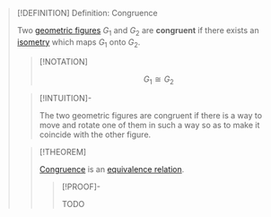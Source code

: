 >[!DEFINITION] Definition: Congruence
>
>Two [geometric figures](Geometric%20Figure.md) $G_1$ and $G_2$ are **congruent** if there exists an [isometry](../Topology/Metric%20Spaces/Isometry.md) which maps $G_1$ onto $G_2$.
>
>>[!NOTATION]
>>
>>$$G_1 \cong G_2$$
>>
>
>>[!INTUITION]-
>>
>>The two geometric figures are congruent if there is a way to move and rotate one of them in such a way so as to make it coincide with the other figure.
>>
>
>>[!THEOREM]
>>
>>[Congruence](Congruence.md) is an [equivalence relation](../Set%20Theory/Relations/Equivalence%20Relation.md).
>>
>>>[!PROOF]-
>>>
>>>TODO
>>>
>>

>